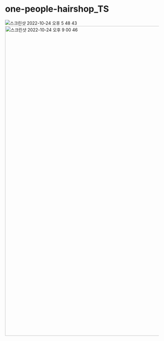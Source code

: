 # one-people-hairshop_TS

![스크린샷 2022-10-24 오후 5 48 43](https://user-images.githubusercontent.com/78889402/197524338-82c2af2a-c820-40b5-8585-c040e8c71ba1.png)
<img width="1016" alt="스크린샷 2022-10-24 오후 9 00 46" src="https://user-images.githubusercontent.com/78889402/197524347-15b23279-dc2e-4e9f-8eb1-d2ed3a74bdc9.png">
